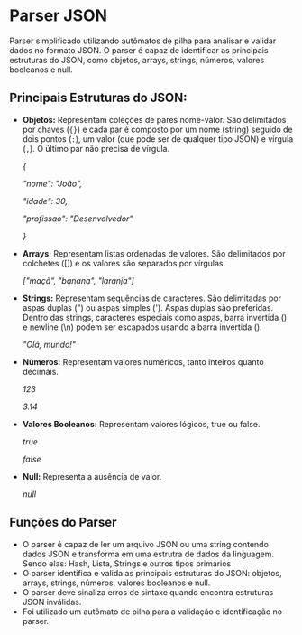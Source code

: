 # Parser JSON
Parser simplificado utilizando autômatos de pilha para analisar e validar dados no formato JSON. O parser é capaz de identificar as principais estruturas do JSON, como objetos, arrays, strings, números, valores booleanos e null.

## Principais Estruturas do JSON:

- **Objetos:** Representam coleções de pares nome-valor. São delimitados por chaves (`{}`) e cada par é composto por um nome (string) seguido de dois pontos (`:`), um valor (que pode ser de qualquer tipo JSON) e vírgula (`,`). O último par não precisa de vírgula.

  *{*
  
    *"nome": "João",*
  
    *"idade": 30,*
  
    *"profissao": "Desenvolvedor"*
  
  *}*

- **Arrays:** Representam listas ordenadas de valores. São delimitados por colchetes ([]) e os valores são separados por vírgulas.

  *["maçã", "banana", "laranja"]*

- **Strings:** Representam sequências de caracteres. São delimitadas por aspas duplas (") ou aspas simples ('). Aspas duplas são preferidas. Dentro das strings, caracteres especiais como aspas, barra invertida () e newline (\n) podem ser escapados usando a barra invertida ().

  *"Olá, mundo!"*
  
- **Números:** Representam valores numéricos, tanto inteiros quanto decimais.

  *123*
  
  *3.14*
  
- **Valores Booleanos:** Representam valores lógicos, true ou false.

  *true*
  
  *false*

- **Null:** Representa a ausência de valor.

  *null*

## Funções do Parser
- O parser é capaz de ler um arquivo JSON ou uma string contendo dados JSON e transforma em uma estrutra de dados da linguagem. Sendo elas: Hash, Lista, Strings e outros tipos primários
- O parser identifica e valida as principais estruturas do JSON: objetos, arrays, strings, números, valores booleanos e null.
- O parser deve sinaliza erros de sintaxe quando encontra estruturas JSON inválidas.
- Foi utilizado um autômato de pilha para a validação e identificação no parser.
